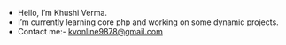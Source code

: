 -  Hello, I’m Khushi Verma.
-  I’m currently learning core php and working on some dynamic projects.
- Contact me:- kvonline9878@gmail.com

<!---
khushi-verma9191/khushi-verma9191 is a ✨ special ✨ repository because its `README.md` (this file) appears on your GitHub profile.
You can click the Preview link to take a look at your changes.
--->
